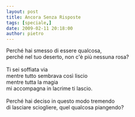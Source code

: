 ```yaml
---
layout: post
title: Ancora Senza Risposte
tags: [speciale,]
date: 2009-02-11 20:18:00
author: pietro
---
```

Perché hai smesso di essere qualcosa,<br/>perché nel tuo deserto, non c'è più nessuna rosa?<br/><br/>Ti sei soffiata via<br/>mentre tutto sembrava così liscio<br/>mentre tutta la magia<br/>mi accompagna in lacrime ti lascio.<br/><br/>Perché hai deciso in questo modo tremendo<br/>di lasciare sciogliere, quel qualcosa piangendo?
